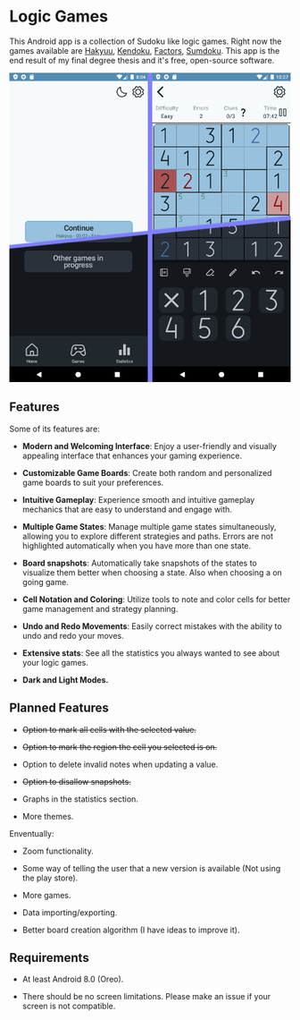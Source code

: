 # Logic Games

This Android app is a collection of Sudoku like logic games. Right now the games available are [Hakyuu](https://www.janko.at/Raetsel/Hakyuu/index.htm), [Kendoku](https://www.janko.at/Raetsel/Kendoku/031.a.htm), [Factors](https://www.janko.at/Raetsel/Factors/index.htm), [Sumdoku](https://www.janko.at/Raetsel/Sumdoku/index.htm). This app is the end result of my final degree thesis and it's free, open-source software.

![Screenshot 1](assets/game_home.png)

## Features

Some of its features are:

-   **Modern and Welcoming Interface**: Enjoy a user-friendly and visually appealing interface that enhances your gaming experience.

-   **Customizable Game Boards**: Create both random and personalized game boards to suit your preferences.

-   **Intuitive Gameplay**: Experience smooth and intuitive gameplay mechanics that are easy to understand and engage with.

-   **Multiple Game States**: Manage multiple game states simultaneously, allowing you to explore different strategies and paths. Errors are not highlighted automatically when you have more than one state.

-   **Board snapshots**: Automatically take snapshots of the states to visualize them better when choosing a state. Also when choosing a on going game.

-   **Cell Notation and Coloring**: Utilize tools to note and color cells for better game management and strategy planning.

-   **Undo and Redo Movements**: Easily correct mistakes with the ability to undo and redo your moves.

-   **Extensive stats**: See all the statistics you always wanted to see about your logic games.

-   **Dark and Light Modes.**

## Planned Features

-   ~~Option to mark all cells with the selected value.~~

-   ~~Option to mark the region the cell you selected is on.~~

-   Option to delete invalid notes when updating a value.

-   ~~Option to disallow snapshots.~~

-   Graphs in the statistics section.

-   More themes.

Enventually:

-   Zoom functionality.
  
-   Some way of telling the user that a new version is available (Not using the play store).

-   More games.

-   Data importing/exporting.

-   Better board creation algorithm (I have ideas to improve it).

## Requirements

-   At least Android 8.0 (Oreo).

-   There should be no screen limitations. Please make an issue if your screen is not compatible.
